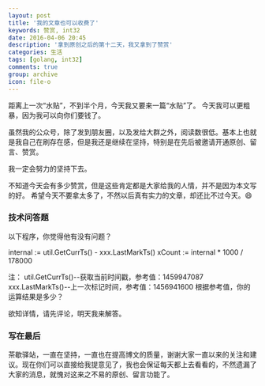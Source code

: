 ```yaml
---
layout: post
title: '我的文章也可以收费了'
keywords: 赞赏, int32
date: 2016-04-06 20:45
description: '拿到原创之后的第十二天，我又拿到了赞赏'
categories: 生活
tags: [golang, int32]
comments: true
group: archive
icon: file-o
---
```


距离上一次“水贴”，不到半个月，今天我又要来一篇“水贴”了。
今天我可以更粗暴，因为我可以向你们要钱了。

<!--more-->

虽然我的公众号，除了发到朋友圈，以及发给大群之外，阅读数很低。基本上也就是我自己在刷存在感，但是我还是继续在坚持，特别是在先后被邀请开通原创、留言、赞赏。

我一定会努力的坚持下去。

不知道今天会有多少赞赏，但是这些肯定都是大家给我的人情，并不是因为本文写的好。
希望今天不要拿太多了，不然以后真有实力的文章，却还比不过今天。😄

### 技术问答题 ###

以下程序，你觉得他有没有问题？

internal := util.GetCurrTs() - xxx.LastMarkTs()
xCount := internal * 1000 / 178000

注：
util.GetCurrTs()--获取当前时间戳，参考值：1459947087
xxx.LastMarkTs()--上一次标记时间，参考值：1456941600
根据参考值，你的运算结果是多少？

欲知详情，请先评论，明天我来解答。

### 写在最后 ###

茶歇驿站，一直在坚持，一直也在提高博文的质量，谢谢大家一直以来的关注和建议。现在你们可以直接给我提意见了，我也会保证每天都上去看看的，不然遗漏了大家的消息，就愧对这来之不易的原创、留言功能了。
